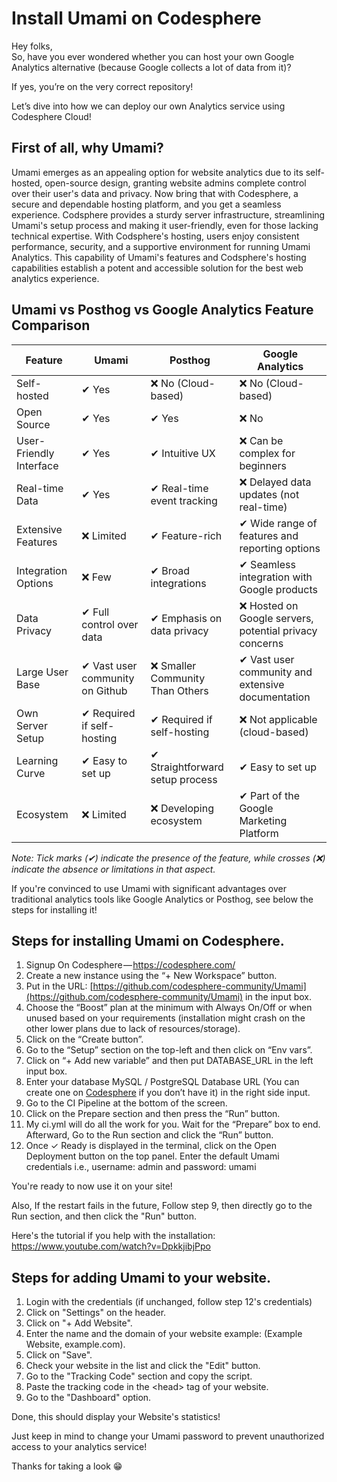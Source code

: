 # Install Umami on Codesphere
Hey folks,  
So, have you ever wondered whether you can host your own Google Analytics alternative (because Google collects a lot of data from it)?

If yes, you’re on the very correct repository!

Let’s dive into how we can deploy our own Analytics service using Codesphere Cloud!

## First of all, why Umami?
Umami emerges as an appealing option for website analytics due to its self-hosted, open-source design, granting website admins complete control over their user's data and privacy. Now bring that with Codesphere, a secure and dependable hosting platform, and you get a seamless experience. Codsphere provides a sturdy server infrastructure, streamlining Umami's setup process and making it user-friendly, even for those lacking technical expertise. With Codsphere's hosting, users enjoy consistent performance, security, and a supportive environment for running Umami Analytics. This capability of Umami's features and Codsphere's hosting capabilities establish a potent and accessible solution for the best web analytics experience.

## Umami vs Posthog vs Google Analytics Feature Comparison

| **Feature**             | **Umami**                                | **Posthog**                                          | **Google Analytics**                                |
|-------------------------|------------------------------------------|------------------------------------------------------|-----------------------------------------------------|
| Self-hosted             | ✔ Yes                                    | ❌ No (Cloud-based)                                   | ❌ No (Cloud-based)                                  |
| Open Source             | ✔ Yes                                    | ✔ Yes                                                | ❌ No                                                |
| User-Friendly Interface | ✔ Yes                                    | ✔ Intuitive UX                                       | ❌ Can be complex for beginners                      |
| Real-time Data          | ✔ Yes                                    | ✔ Real-time event tracking                           | ❌ Delayed data updates (not real-time)              |
| Extensive Features      | ❌ Limited                               | ✔ Feature-rich                                       | ✔ Wide range of features and reporting options     |
| Integration Options     | ❌ Few                                   | ✔ Broad integrations                                 | ✔ Seamless integration with Google products        |
| Data Privacy            | ✔ Full control over data                  | ✔ Emphasis on data privacy                           | ❌ Hosted on Google servers, potential privacy concerns |
| Large User Base         | ✔ Vast user community on Github            | ❌ Smaller Community Than Others                                  | ✔ Vast user community and extensive documentation  |
| Own Server Setup            | ✔ Required if self-hosting               | ✔ Required if self-hosting                          | ❌ Not applicable (cloud-based)                      |
| Learning Curve          | ✔ Easy to set up                          | ✔ Straightforward setup process                      | ✔ Easy to set up                                    |
| Ecosystem               | ❌ Limited                               | ❌ Developing ecosystem                               | ✔ Part of the Google Marketing Platform              |

*Note: Tick marks (✔) indicate the presence of the feature, while crosses (❌) indicate the absence or limitations in that aspect.*

If you're convinced to use Umami with significant advantages over traditional analytics tools like Google Analytics or Posthog, see below the steps for installing it!

## Steps for installing Umami on Codesphere.
1. Signup On Codesphere — https://codesphere.com/
2. Create a new instance using the “+ New Workspace” button.
3. Put in the URL: [https://github.com/codesphere-community/Umami](https://github.com/codesphere-community/Umami) in the input box.
4. Choose the “Boost” plan at the minimum with Always On/Off or when unused based on your requirements (installation might crash on the other lower plans due to lack of resources/storage).
5. Click on the “Create button”.
6. Go to the “Setup” section on the top-left and then click on “Env vars”.
7. Click on “+ Add new variable” and then put DATABASE_URL in the left input box.
8. Enter your database MySQL / PostgreSQL Database URL (You can create one on [Codesphere](https://docs.codesphere.com/integrations/databases/) if you don’t have it) in the right side input.
9. Go to the CI Pipeline at the bottom of the screen.
10. Click on the Prepare section and then press the “Run” button.
11. My ci.yml will do all the work for you. Wait for the “Prepare” box to end. Afterward, Go to the Run section and click the “Run” button.
12. Once ✓ Ready is displayed in the terminal, click on the Open Deployment button on the top panel. Enter the default Umami credentials i.e., username: admin and password: umami

You're ready to now use it on your site!

Also, If the restart fails in the future, Follow step 9, then directly go to the Run section, and then click the "Run" button.

Here's the tutorial if you help with the installation: https://www.youtube.com/watch?v=DpkkjibjPpo

## Steps for adding Umami to your website.
1. Login with the credentials (if unchanged, follow step 12's credentials)
2. Click on "Settings" on the header.
3. Click on "+ Add Website".
4. Enter the name and the domain of your website example: (Example Website, example.com).
5. Click on "Save".
6. Check your website in the list and click the "Edit" button.
7. Go to the "Tracking Code" section and copy the script.
8. Paste the tracking code in the &lt;head&gt; tag of your website.
9. Go to the "Dashboard" option.

Done, this should display your Website's statistics!

Just keep in mind to change your Umami password to prevent unauthorized access to your analytics service!

Thanks for taking a look 😁
